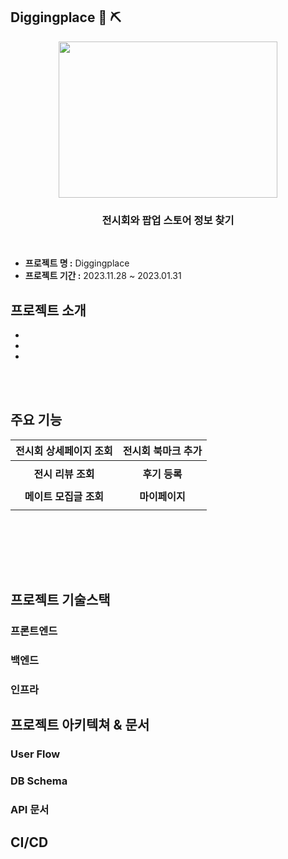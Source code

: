 ## Diggingplace  :gem: ⛏️
<div align="center">
<img src="https://github.com/sdyproject/diggingplace/assets/126428651/ba52afad-ef27-4453-8ef4-ad58cf787b75"  width="350" height="250">
   
  ### 전시회와 팝업 스토어 정보 찾기
  <br>
</div>

- **프로젝트 명 :** Diggingplace 
- **프로젝트 기간 :** 2023.11.28 ~ 2023.01.31




## 프로젝트 소개 

- 
- 
- 



<br></br>
## 주요 기능 


|                                                  <b>전시회 상세페이지 조회</b>                                                   |                                                   <b>전시회 북마크 추가</b>                                                   |
|:----------------------------------------------------------------------------------------------------------------------:|:---------------------------------------------------------------------------------------------------------------------:|
|  |   |
|                                                    <b>전시 리뷰 조회</b>                                                     |                                                   <b>후기 등록</b>                                                    |
|      |    | </br>
|                                                   <b>메이트 모집글 조회</b>                                                    |                                                  <b>마이페이지 </b>                                                   |
|    |  | </br>

<br></br>


<br></br>
## 프로젝트 기술스택 

### 프론트엔드


### 백엔드


### 인프라





## 프로젝트 아키텍쳐 & 문서 

### User Flow

### DB Schema

### API 문서

## CI/CD









